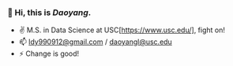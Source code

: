 ### 👋 Hi, this is *Daoyang*.
- ✌️ M.S. in Data Science at USC[https://www.usc.edu/], fight on!
- 📫 ldy990912@gmail.com / daoyangl@usc.edu
- ⚡ Change is good!

<!--
**daoyangl/daoyangl** is a ✨ _special_ ✨ repository because its `README.md` (this file) appears on your GitHub profile.

Here are some ideas to get you started:

- 🔭 I’m currently working on ...
- 🌱 I’m currently learning ...
- 👯 I’m looking to collaborate on ...
- 🤔 I’m looking for help with ...
- 💬 Ask me about ...
- 📫 How to reach me: ...
- 😄 Pronouns: ...
- ⚡ Fun fact: ...
-->
